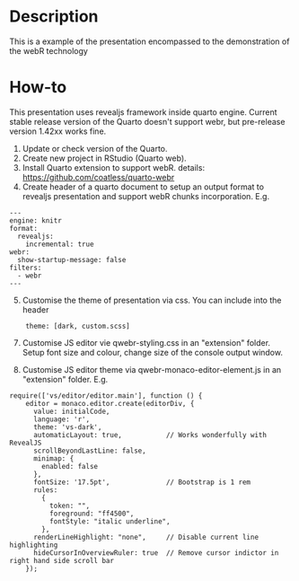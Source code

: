 # Description

This is a example of the presentation encompassed to the demonstration of the webR technology

# How-to
This presentation uses revealjs framework inside quarto engine.
Current stable release version of the Quarto doesn't support webr, but
pre-release version 1.42xx works fine.

1. Update or check version of the Quarto.
2. Create new project in RStudio (Quarto web).
3. Install Quarto extension to support webR.
details:  https://github.com/coatless/quarto-webr
4. Create header of a quarto document to setup an output format 
to revealjs presentation and support webR chunks incorporation.
E.g. 
```{markdown}
---
engine: knitr  
format: 
  revealjs:
    incremental: true
webr: 
  show-startup-message: false
filters:
  - webr
---
```

5. Customise the theme of presentation via css.
You can include into the header
```{markdown}
    theme: [dark, custom.scss]
```
7. Customise JS editor vie qwebr-styling.css in an "extension" folder.  
Setup font size and colour, change size of the console output window.

8. Customise JS editor theme via qwebr-monaco-editor-element.js in an "extension" folder.
E.g.
```{js}
require(['vs/editor/editor.main'], function () {
    editor = monaco.editor.create(editorDiv, {
      value: initialCode,
      language: 'r',
      theme: 'vs-dark',
      automaticLayout: true,           // Works wonderfully with RevealJS
      scrollBeyondLastLine: false,
      minimap: {
        enabled: false
      },
      fontSize: '17.5pt',              // Bootstrap is 1 rem
      rules:
        {
          token: "",
          foreground: "ff4500",
          fontStyle: "italic underline",
        },
      renderLineHighlight: "none",     // Disable current line highlighting
      hideCursorInOverviewRuler: true  // Remove cursor indictor in right hand side scroll bar
    });
```

